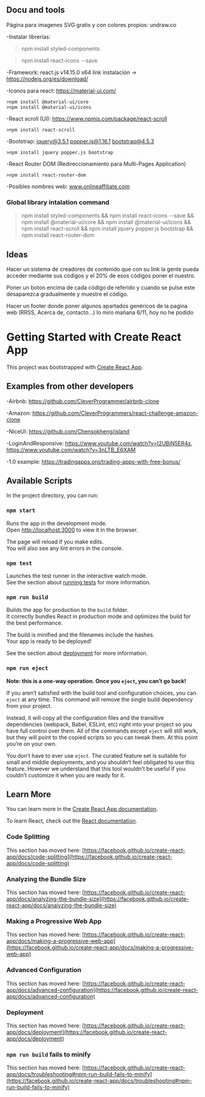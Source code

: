 ## Docu and tools

Página para imagenes SVG gratis y con colores propios: undraw.co

-Instalar librerías:

> npm install styled-components

> npm install react-icons --save

-Framework: react.js v14.15.0 x64 link instalación -> https://nodejs.org/es/download/

-Iconos para react: https://material-ui.com/

    >npm install @material-ui/core
    >npm install @material-ui/icons

-React scroll (UI): https://www.npmjs.com/package/react-scroll

    >npm install react-scroll

-Bootstrap: jquery@3.5.1 popper.js@1.16.1
bootstrap@4.5.3

    >npm install jquery popper.js bootstrap

-React Router DOM (Redireccionamiento para Multi-Pages Application)

    >npm install react-router-dom

-Posibles nombres web: www.onlineaffiliate.com

### Global library intalation command
> npm install styled-components && npm install react-icons --save && npm install @material-ui/core && npm install @material-ui/icons && npm install react-scroll && npm install jquery popper.js bootstrap && npm install react-router-dom

## Ideas

Hacer un sistema de creadores de contenido que con su link la gente pueda acceder mediante sus códigos y el 20% de esos códigos poner el nuestro.

Poner un boton encima de cada código de referido y cuando se pulse este desaparezca gradualmente y muestre el código.

Hacer un footer donde poner algunos apartados genéricos de la pagina web (RRSS, Acerca de, contacto...) lo miro mañana 6/11, hoy no he podido

# Getting Started with Create React App

This project was bootstrapped with [Create React App](https://github.com/facebook/create-react-app).

## Examples from other developers

-Airbnb: https://github.com/CleverProgrammer/airbnb-clone

-Amazon: https://github.com/CleverProgrammers/react-challenge-amazon-clone

-NiceUI: https://github.com/Chensokheng/island

-LoginAndResponsive: https://www.youtube.com/watch?v=I2UBjN5ER4s,
https://www.youtube.com/watch?v=3nLTB_E6XAM

-1.0 example: https://tradingapps.org/trading-apps-with-free-bonus/

## Available Scripts

In the project directory, you can run:

### `npm start`

Runs the app in the development mode.\
Open [http://localhost:3000](http://localhost:3000) to view it in the browser.

The page will reload if you make edits.\
You will also see any lint errors in the console.

### `npm test`

Launches the test runner in the interactive watch mode.\
See the section about [running tests](https://facebook.github.io/create-react-app/docs/running-tests) for more information.

### `npm run build`

Builds the app for production to the `build` folder.\
It correctly bundles React in production mode and optimizes the build for the best performance.

The build is minified and the filenames include the hashes.\
Your app is ready to be deployed!

See the section about [deployment](https://facebook.github.io/create-react-app/docs/deployment) for more information.

### `npm run eject`

**Note: this is a one-way operation. Once you `eject`, you can’t go back!**

If you aren’t satisfied with the build tool and configuration choices, you can `eject` at any time. This command will remove the single build dependency from your project.

Instead, it will copy all the configuration files and the transitive dependencies (webpack, Babel, ESLint, etc) right into your project so you have full control over them. All of the commands except `eject` will still work, but they will point to the copied scripts so you can tweak them. At this point you’re on your own.

You don’t have to ever use `eject`. The curated feature set is suitable for small and middle deployments, and you shouldn’t feel obligated to use this feature. However we understand that this tool wouldn’t be useful if you couldn’t customize it when you are ready for it.

## Learn More

You can learn more in the [Create React App documentation](https://facebook.github.io/create-react-app/docs/getting-started).

To learn React, check out the [React documentation](https://reactjs.org/).

### Code Splitting

This section has moved here: [https://facebook.github.io/create-react-app/docs/code-splitting](https://facebook.github.io/create-react-app/docs/code-splitting)

### Analyzing the Bundle Size

This section has moved here: [https://facebook.github.io/create-react-app/docs/analyzing-the-bundle-size](https://facebook.github.io/create-react-app/docs/analyzing-the-bundle-size)

### Making a Progressive Web App

This section has moved here: [https://facebook.github.io/create-react-app/docs/making-a-progressive-web-app](https://facebook.github.io/create-react-app/docs/making-a-progressive-web-app)

### Advanced Configuration

This section has moved here: [https://facebook.github.io/create-react-app/docs/advanced-configuration](https://facebook.github.io/create-react-app/docs/advanced-configuration)

### Deployment

This section has moved here: [https://facebook.github.io/create-react-app/docs/deployment](https://facebook.github.io/create-react-app/docs/deployment)

### `npm run build` fails to minify

This section has moved here: [https://facebook.github.io/create-react-app/docs/troubleshooting#npm-run-build-fails-to-minify](https://facebook.github.io/create-react-app/docs/troubleshooting#npm-run-build-fails-to-minify)
